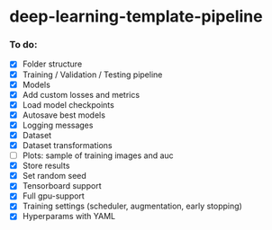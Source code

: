 # deep-learning-template-pipeline

### To do:

- [x] Folder structure
- [x] Training / Validation / Testing pipeline
- [x] Models
- [x] Add custom losses and metrics
- [x] Load model checkpoints
- [x] Autosave best models
- [x] Logging messages
- [x] Dataset 
- [x] Dataset transformations
- [ ] Plots: sample of training images and auc
- [x] Store results
- [x] Set random seed
- [x] Tensorboard support
- [x] Full gpu-support
- [x] Training settings (scheduler, augmentation, early stopping)
- [x] Hyperparams with YAML

